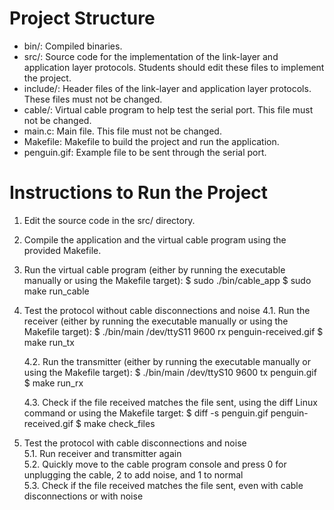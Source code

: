 # Project Structure
- bin/: Compiled binaries.
- src/: Source code for the implementation of the link-layer and application layer protocols. Students should edit these files to implement the project.
- include/: Header files of the link-layer and application layer protocols. These files must not be changed.
- cable/: Virtual cable program to help test the serial port. This file must not be changed.
- main.c: Main file. This file must not be changed.
- Makefile: Makefile to build the project and run the application.
- penguin.gif: Example file to be sent through the serial port.

# Instructions to Run the Project

1. Edit the source code in the src/ directory.
2. Compile the application and the virtual cable program using the provided Makefile.
3. Run the virtual cable program (either by running the executable manually or using the Makefile target):
	$ sudo ./bin/cable_app
	$ sudo make run_cable

4. Test the protocol without cable disconnections and noise
	4.1. Run the receiver (either by running the executable manually or using the Makefile target):
		$ ./bin/main /dev/ttyS11 9600 rx penguin-received.gif
		$ make run_tx

	4.2. Run the transmitter (either by running the executable manually or using the Makefile target):
		$ ./bin/main /dev/ttyS10 9600 tx penguin.gif
		$ make run_rx

	4.3. Check if the file received matches the file sent, using the diff Linux command or using the Makefile target:
		$ diff -s penguin.gif penguin-received.gif
		$ make check_files

5. Test the protocol with cable disconnections and noise  
	5.1. Run receiver and transmitter again  
	5.2. Quickly move to the cable program console and press 0 for unplugging the cable, 2 to add noise, and 1 to normal  
	5.3. Check if the file received matches the file sent, even with cable disconnections or with noise  

